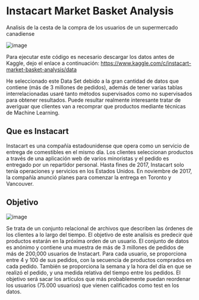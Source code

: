 # Instacart Market Basket Analysis
Analisis de la cesta de la compra de los usuarios de un supermercado canadiense

![image](https://user-images.githubusercontent.com/52139366/174676025-b17432be-7a44-4e63-9fa7-ccce43600e29.png)

Para ejecutar este código es necesario descargar los datos antes de Kaggle, dejo el enlace a continuación:
https://www.kaggle.com/c/instacart-market-basket-analysis/data

He seleccionado este Data Set debido a la gran cantidad de datos
que contiene (más de 3 millones de pedidos), además de tener varias tablas interrelacionadas
usaré tanto métodos supervisados como no supervisados para obtener resultados. Puede resultar
realmente interesante tratar de averiguar que clientes van a recomprar que productos mediante
técnicas de Machine Learning.

## Que es Instacart

Instacart es una compañía estadounidense que opera como un servicio de entrega de comestibles en
el mismo día. Los clientes seleccionan productos a través de una aplicación web de varios minoristas
y el pedido es entregado por un repartidor personal. Hasta fines de 2017, Instacart solo tenía
operaciones y servicios en los Estados Unidos. En noviembre de 2017, la compañía anunció planes
para comenzar la entrega en Toronto y Vancouver.

## Objetivo

![image](https://user-images.githubusercontent.com/52139366/174676064-9bb8b331-98fb-41b2-a191-e0b9a5e56113.png)

Se trata de un conjunto relacional de archivos que describen las órdenes de los clientes a lo largo del
tiempo.
El objetivo de este analisis es predecir qué productos estarán en la próxima orden de un usuario.
El conjunto de datos es anónimo y contiene una muestra de más de 3 millones de pedidos de más
de 200,000 usuarios de Instacart. Para cada usuario, se proporciona entre 4 y 100 de sus pedidos,
con la secuencia de productos comprados en cada pedido.
También se proporciona la semana y la hora del día en que se realizó el pedido, y una medida
relativa del tiempo entre los pedidos.
El objetivo será sacar los artículos que más probablemente puedan reordenar los usuarios (75.000
usuarios) que vienen calificados como test en los datos.
